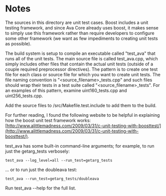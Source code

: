 # Notes
The sources in this directory are unit test cases.  Boost includes a
unit testing framework, and since Ava Core already uses boost, it makes
sense to simply use this framework rather than require developers to
configure some other framework (we want as few impediments to creating
unit tests as possible).

The build system is setup to compile an executable called "test_ava"
that runs all of the unit tests.  The main source file is called
test_ava.cpp, which simply includes other files that contain the
actual unit tests (outside of a couple required preprocessor
directives).  The pattern is to create one test file for each class or
source file for which you want to create unit tests.  The file naming
convention is "<source_filename>_tests.cpp" and such files should wrap
their tests in a test suite called "<source_filename>_tests".  For an
examples of this pattern, examine uint160_tests.cpp and
uint256_tests.cpp.

Add the source files to /src/Makefile.test.include to add them to the build.

For further reading, I found the following website to be helpful in
explaining how the boost unit test framework works:
[http://www.alittlemadness.com/2009/03/31/c-unit-testing-with-boosttest/](http://www.alittlemadness.com/2009/03/31/c-unit-testing-with-boosttest/).

test_ava has some built-in command-line arguments; for
example, to run just the getarg_tests verbosely:

    test_ava --log_level=all --run_test=getarg_tests

... or to run just the doubleava test:

    test_ava --run_test=getarg_tests/doubleava

Run  test_ava --help   for the full list.


